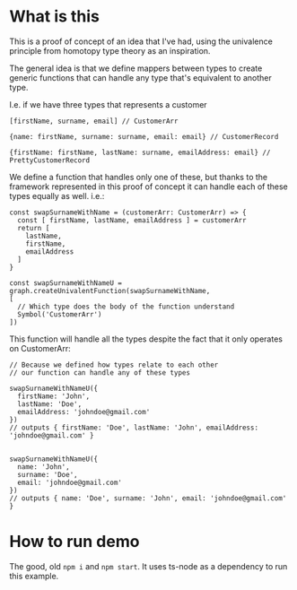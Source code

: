 # What is this
This is a proof of concept of an idea that I've had, using the univalence principle from homotopy type theory as an inspiration.

The general idea is that we define mappers between types to create generic functions that can handle any type that's equivalent to another type.

I.e. if we have three types that represents a customer

`[firstName, surname, email] // CustomerArr`

`{name: firstName, surname: surname, email: email} // CustomerRecord`

`{firstName: firstName, lastName: surname, emailAddress: email} // PrettyCustomerRecord`

We define a function that handles only one of these, but thanks to the framework represented in this proof of concept it can handle each of these types equally as well.
i.e.:
```
const swapSurnameWithName = (customerArr: CustomerArr) => {
  const [ firstName, lastName, emailAddress ] = customerArr
  return [
    lastName,
    firstName,
    emailAddress
  ]
}

const swapSurnameWithNameU = graph.createUnivalentFunction(swapSurnameWithName,
[
  // Which type does the body of the function understand
  Symbol('CustomerArr')
])
```


This function will handle all the types despite the fact that it only operates on CustomerArr:

```
// Because we defined how types relate to each other
// our function can handle any of these types

swapSurnameWithNameU({
  firstName: 'John',
  lastName: 'Doe',
  emailAddress: 'johndoe@gmail.com'
})
// outputs { firstName: 'Doe', lastName: 'John', emailAddress: 'johndoe@gmail.com' }


swapSurnameWithNameU({
  name: 'John',
  surname: 'Doe',
  email: 'johndoe@gmail.com'
})
// outputs { name: 'Doe', surname: 'John', email: 'johndoe@gmail.com' }
```

# How to run demo
The good, old `npm i` and `npm start`. It uses ts-node as a dependency to run this example.
